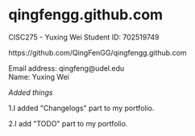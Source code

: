 # qingfengg.github.com
  CISC275 - Yuxing Wei
  Student ID: 702519749
<p>
  https://github.com/QingFenGG/qingfengg.github.com
</p>
<p>
  Email address: qingfeng@udel.edu<br>
  Name: Yuxing Wei
</p>

<hl><i>Added things</i></hl>
<p>1.I added "Changelogs" part to my portfolio.</p>
<p>2.I add "TODO" part to my portfolio.</p>

